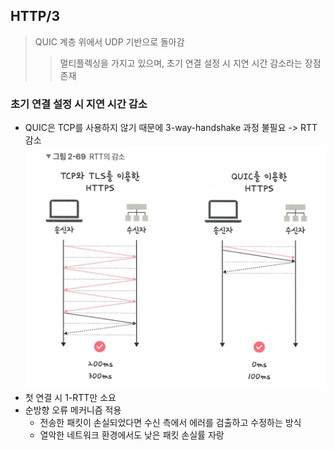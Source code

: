 ## HTTP/3
> QUIC 계층 위에서 UDP 기반으로 돌아감
> > 멀티플렉싱을 가지고 있으며, 초기 연결 설정 시 지연 시간 감소라는 장점 존재

### 초기 연결 설정 시 지연 시간 감소
- QUIC은 TCP를 사용하지 않기 때문에 3-way-handshake 과정 불필요 -> RTT 감소
![img_4.png](img/img_4.png)
- 첫 연결 시 1-RTT만 소요
- 순방향 오류 메커니즘 적용
  - 전송한 패킷이 손실되었다면 수신 측에서 에러를 검출하고 수정하는 방식
  - 열악한 네트워크 환경에서도 낮은 패킷 손실률 자랑